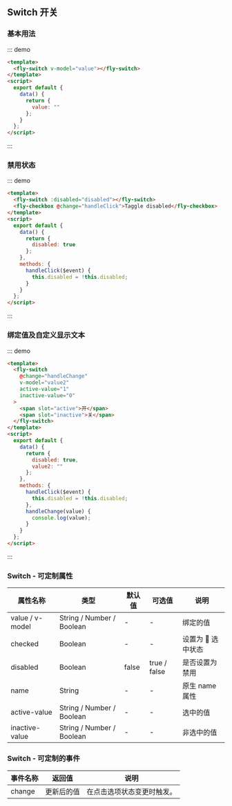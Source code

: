 <script>
 module.exports =  {
        data(){
            return {
                value:'',
                 disabled:true,
                 value2:''
            }
        },
        methods:{
            handleClick($event){
                this.disabled=!this.disabled
            },
            handleChange(value){
                console.log(value)
            }
        }
    }
</script>

## Switch 开关

### 基本用法

::: demo

```html
<template>
  <fly-switch v-model="value"></fly-switch>
</template>
<script>
  export default {
    data() {
      return {
        value: ""
      };
    }
  };
</script>
```

:::

### 禁用状态

::: demo

```html
<template>
  <fly-switch :disabled="disabled"></fly-switch>
  <fly-checkbox @change="handleClick">Taggle disabled</fly-checkbox>
</template>
<script>
  export default {
    data() {
      return {
        disabled: true
      };
    },
    methods: {
      handleClick($event) {
        this.disabled = !this.disabled;
      }
    }
  };
</script>
```

:::

### 绑定值及自定义显示文本

::: demo

```html
<template>
  <fly-switch
    @change="handleChange"
    v-model="value2"
    active-value="1"
    inactive-value="0"
  >
    <span slot="active">开</span>
    <span slot="inactive">关</span>
  </fly-switch>
</template>
<script>
  export default {
    data() {
      return {
        disabled: true,
        value2: ""
      };
    },
    methods: {
      handleClick($event) {
        this.disabled = !this.disabled;
      },
      handleChange(value) {
        console.log(value);
      }
    }
  };
</script>
```

:::

### Switch - 可定制属性

| 属性名称        | 类型                      | 默认值 | 可选值       | 说明             |
| --------------- | ------------------------- | ------ | ------------ | ---------------- |
| value / v-model | String / Number / Boolean | -      | -            | 绑定的值         |
| checked         | Boolean                   | -      | -            | 设置为  选中状态 |
| disabled        | Boolean                   | false  | true / false | 是否设置为禁用   |
| name            | String                    | -      | -            | 原生 name 属性   |
| active-value    | String / Number / Boolean | -      | -            | 选中的值         |
| inactive-value  | String / Number / Boolean | -      | -            | 非选中的值       |

### Switch - 可定制的事件

| 事件名称  | 返回值     | 说明                       |
| --------- | ---------- | -------------------------- |
| change | 更新后的值 | 在点击选项状态变更时触发。 |
